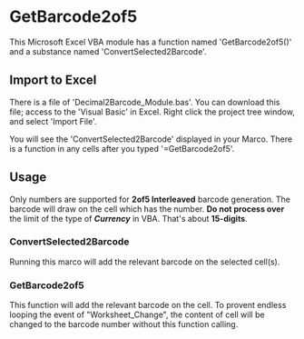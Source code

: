 # GetBarcode2of5

This Microsoft Excel VBA module has a function named 'GetBarcode2of5()' and a substance named 'ConvertSelected2Barcode'. 

## Import to Excel

There is a file of 'Decimal2Barcode_Module.bas'. You can download this file; access to the 'Visual Basic' in Excel. Right click the project tree window, and select 'Import File'.

You will see the 'ConvertSelected2Barcode' displayed in your Marco. There is a function in any cells after you typed '=GetBarcode2of5'.

## Usage

Only numbers are supported for **2of5 Interleaved** barcode generation. The barcode will draw on the cell which has the number. **Do not process over** the limit of the type of ***Currency*** in VBA. That's about **15-digits**.

### ConvertSelected2Barcode

Running this marco will add the relevant barcode on the selected cell(s).

### GetBarcode2of5

This function will add the relevant barcode on the cell. To provent endless looping the event of "Worksheet_Change", the content of cell will be changed to the barcode number without this function calling.


